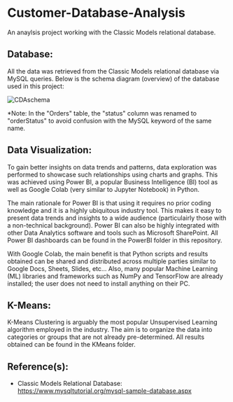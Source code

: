 # Customer-Database-Analysis

An anaylsis project working with the Classic Models relational database. 

## Database:

All the data was retrieved from the Classic Models relational database via MySQL queries. Below is the schema diagram (overview) of the database used in this project:

![CDAschema](https://user-images.githubusercontent.com/59748085/224730725-a159e10c-604a-428b-80ed-6531ac4e6fe1.JPG)

*Note: In the "Orders" table, the "status" column was renamed to "orderStatus" to avoid confusion with the MySQL keyword of the same name.

## Data Visualization:

To gain better insights on data trends and patterns, data exploration was performed to showcase such relationships using charts and graphs. This was achieved using Power BI, a popular Business Intelligence (BI) tool as well as Google Colab (very similar to Jupyter Notebook) in Python.

The main rationale for Power BI is that using it requires no prior coding knowledge and it is a highly ubiquitous industry tool. This makes it easy to present data trends and insights to a wide audience (particulairly those with a non-technical background). Power BI can also be highly integrated with other Data Analytics software and tools such as Microsoft SharePoint. All Power BI dashboards can be found in the PowerBI folder in this repository.

With Google Colab, the main benefit is that Python scripts and results obtained can be shared and distributed across multiple parties similar to Google Docs, Sheets, Slides, etc... Also, many popular Machine Learning (ML) libraries and frameworks such as NumPy and TensorFlow are already installed; the user does not need to install anything on their PC.

## K-Means:

K-Means Clustering is arguably the most popular Unsupervised Learning algorithm employed in the industry. The aim is to organize the data into categories or groups that are not already pre-determined. All results obtained can be found in the KMeans folder.

## Reference(s):

- Classic Models Relational Database: https://www.mysqltutorial.org/mysql-sample-database.aspx
